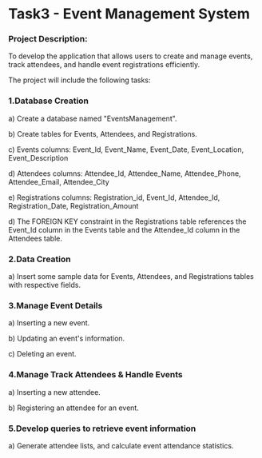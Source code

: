 # Task3 - Event Management System

### Project Description:
 To develop the application that allows users to create and manage events, track
attendees, and handle event registrations efficiently. 

The project will include the following tasks:

### 1.Database Creation
a) Create a database named "EventsManagement".

b) Create tables for Events, Attendees, and Registrations.

c) Events columns: Event_Id, Event_Name, Event_Date, Event_Location, Event_Description

d) Attendees columns: Attendee_Id, Attendee_Name, Attendee_Phone, Attendee_Email, Attendee_City

e) Registrations columns: Registration_id, Event_Id, Attendee_Id, Registration_Date, Registration_Amount

d) The FOREIGN KEY constraint in the Registrations table references the Event_Id column in the Events table and the Attendee_Id column in the Attendees table.

### 2.Data Creation
a) Insert some sample data for Events, Attendees, and Registrations tables with respective fields.

### 3.Manage Event Details
a) Inserting a new event.

b) Updating an event's information.

c) Deleting an event.

### 4.Manage Track Attendees & Handle Events
a) Inserting a new attendee.

b) Registering an attendee for an event.

### 5.Develop queries to retrieve event information
a) Generate attendee lists, and calculate event attendance statistics.
